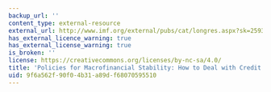 ```yaml
---
backup_url: ''
content_type: external-resource
external_url: http://www.imf.org/external/pubs/cat/longres.aspx?sk=25935.0
has_external_licence_warning: true
has_external_license_warning: true
is_broken: ''
license: https://creativecommons.org/licenses/by-nc-sa/4.0/
title: 'Policies for Macrofinancial Stability: How to Deal with Credit Booms'
uid: 9f6a562f-90f0-4b31-a89d-f68070595510
---
```

